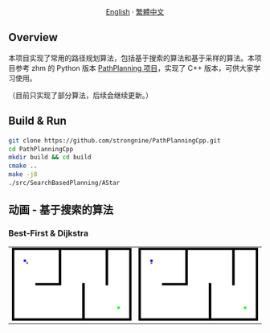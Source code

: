 <p align="center">
    <a href="../README.md">English</a>
    ·
    <a href="./README_tc.md">繁體中文</a>
</p>

Overview
------
本项目实现了常用的路径规划算法，包括基于搜索的算法和基于采样的算法。本项目参考 zhm 的 Python 版本 [PathPlanning 项目](https://github.com/zhm-real/PathPlanning)，实现了 C++ 版本，可供大家学习使用。

（目前只实现了部分算法，后续会继续更新。）

Build & Run
------

```bash
git clone https://github.com/strongnine/PathPlanningCpp.git
cd PathPlanningCpp
mkdir build && cd build
cmake ..
make -j8
./src/SearchBasedPlanning/AStar
```

## 动画 - 基于搜索的算法

### Best-First & Dijkstra

<div align=right>
<table>
  <tr>
    <td><img src="../data/gif/best_first.gif" alt="dfs" width="400"/></a></td>
    <td><img src="../data/gif/dijkstra.gif" alt="dijkstra" width="400"/></a></td>
  </tr>
</table>
</div>

